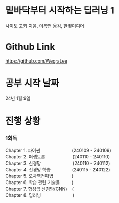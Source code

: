 # 밑바닥부터 시작하는 딥러닝 1
사이토 고키 지음, 이복연 옮김, 한빛미디어  

# Github Link
https://github.com/WegraLee

# 공부 시작 날짜
24년 1월 9일  

# 진행 상황
### 1회독
Chapter 1. 파이썬 &ensp;&ensp;&ensp;&ensp;&ensp;&ensp;&ensp;&ensp;&ensp;&ensp;&ensp;&ensp;&ensp; (240109 - 240109)  
Chapter 2. 퍼셉트론 &ensp;&ensp;&ensp;&ensp;&ensp;&ensp;&ensp;&ensp;&ensp;&ensp;&ensp; (240110 - 240110)  
Chapter 3. 신경망 &ensp;&ensp;&ensp;&ensp;&ensp;&ensp;&ensp;&ensp;&ensp;&ensp;&ensp;&ensp;&ensp; (240110 - 240112)  
Chapter 4. 신경망 학습 &ensp;&ensp;&ensp;&ensp;&ensp;&ensp;&ensp;&ensp;&ensp;(240115 - 240122)  
Chapter 5. 오차역전파법 &ensp;&ensp;&ensp;&ensp;&ensp;&ensp;&ensp; (  
Chapter 6. 학습 관련 기술들 &ensp;&ensp;&ensp;&ensp; (  
Chapter 7. 합성곱 신경망(CNN) &ensp; (  
Chapter 8. 딥러닝 &ensp;&ensp;&ensp;&ensp;&ensp;&ensp;&ensp;&ensp;&ensp;&ensp;&ensp;&ensp;&ensp; (  
